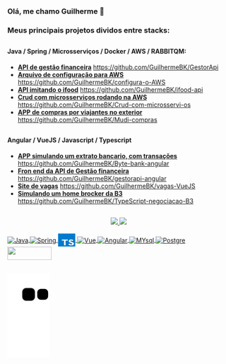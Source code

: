 ### Olá, me chamo Guilherme 👋
### Meus principais projetos dividos entre stacks: 
 ##
#### Java / Spring / Microsserviços / Docker / AWS / RABBITQM: 

 * [**API de gestão financeira**](#) https://github.com/GuilhermeBK/GestorApi
 * [**Arquivo de configuração para AWS**](#) https://github.com/GuilhermeBK/configura-o-AWS
 * [**API imitando o ifood**](#) https://github.com/GuilhermeBK/ifood-api
 * [**Crud com microsserviços rodando na AWS**](#) https://github.com/GuilhermeBK/Crud-com-microsservi-os
 * [**APP de compras por viajantes no exterior**](#) https://github.com/GuilhermeBK/Mudi-compras
 
 ##
 
#### Angular / VueJS / Javascript / Typescript
 * [**APP simulando um extrato bancario, com transações**](#) https://github.com/GuilhermeBK/Byte-bank-angular
 * [**Fron end da API de Gestão financeira**](#) https://github.com/GuilhermeBK/gestorapi-angular
 * [**Site de vagas**](#) https://github.com/GuilhermeBK/vagas-VueJS
 * [**Simulando um home brocker da B3**](#) https://github.com/GuilhermeBK/TypeScript-negociacao-B3

## 

<div align="center">
  <a href="https://github.com/GuilhermeBK">
  <img height="180em" src="https://github-readme-stats.vercel.app/api?username=GuilhermeBK&show_icons=true&theme=dracula&include_all_commits=true&count_private=true"/>
  <img height="180em" src="https://github-readme-stats.vercel.app/api/top-langs/?username=GuilhermeBK&layout=compact&langs_count=7&theme=dracula"/>
</div>
<div style="display: inline_block"><br>
  <img align="center" alt="Java"height="30" width="80" src="https://img.shields.io/badge/Java-ED8B00?style=for-the-badge&logo=java&logoColor=white">
  <img align="center" alt="Spring" height="30" width="80" src="https://img.shields.io/badge/Spring-6DB33F?style=for-the-badge&logo=spring&logoColor=white">
  <img align="center" alt="Ts" height="30" width="40" src="https://raw.githubusercontent.com/devicons/devicon/master/icons/typescript/typescript-plain.svg">
  <img align="center" alt="Vue" height="30" width="80" src="https://img.shields.io/badge/Vue.js-35495E?style=for-the-badge&logo=vue.js&logoColor=4FC08D">
  <img align="center" alt="Angular" height="30" width="80" src="https://img.shields.io/badge/Angular-DD0031?style=for-the-badge&logo=angular&logoColor=white">
  <img align="center" alt="MYsql" height="30" width="80" src="https://img.shields.io/badge/MySQL-00000F?style=for-the-badge&logo=mysql&logoColor=white">
  <img align="center" alt="Postgre" height="30" width="100" src="https://img.shields.io/badge/PostgreSQL-316192?style=for-the-badge&logo=postgresql&logoColor=white">
  <img align="center" alt="" height="30" width="100" src="https://img.shields.io/badge/Amazon_AWS-232F3E?style=for-the-badge&logo=amazon-aws&logoColor=white">
  
</div>
  
  ##

  ![Snake animation](https://github.com/rafaballerini/rafaballerini/blob/output/github-contribution-grid-snake.svg)
 
</div>
